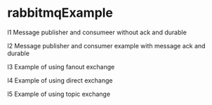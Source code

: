 # rabbitmqExample

l1 Message publisher and consumeer without ack and durable

l2 Message publisher and consumer example with message ack and durable

l3 Example of using fanout exchange

l4 Example of using direct exchange

l5 Example of using topic exchange

